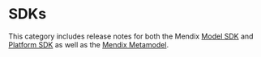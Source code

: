 # SDKs

This category includes release notes for both the Mendix [Model SDK](model-sdk) and [Platform SDK](platform-sdk) as well as the [Mendix Metamodel](metamodel).
